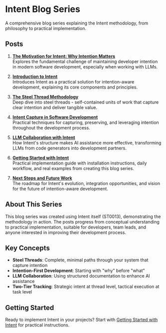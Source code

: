 # Intent Blog Series

A comprehensive blog series explaining the Intent methodology, from philosophy to practical implementation.

## Posts

1. **[The Motivation for Intent: Why Intention Matters](./0000-motivation-for-intent.md)**  
   Explores the fundamental challenge of maintaining developer intention in modern software development, especially when working with LLMs.

2. **[Introduction to Intent](./0001-introduction-to-intent.md)**  
   Introduces Intent as a practical solution for intention-aware development, explaining its core components and principles.

3. **[The Steel Thread Methodology](./0002-the-steel-thread-methodology.md)**  
   Deep dive into steel threads - self-contained units of work that capture clear intention and deliver tangible value.

4. **[Intent Capture in Software Development](./0003-intent-capture-in-software-development.md)**  
   Practical techniques for capturing, preserving, and leveraging intention throughout the development process.

5. **[LLM Collaboration with Intent](./0004-llm-collaboration-with-intent.md)**  
   How Intent's structure makes AI assistance more effective, transforming LLMs from code generators into development partners.

6. **[Getting Started with Intent](./0005-getting-started-with-intent.md)**  
   Practical implementation guide with installation instructions, daily workflow, and real examples from creating this blog series.

7. **[Next Steps and Future Work](./0006-next-steps-and-future-work.md)**  
   The roadmap for Intent's evolution, integration opportunities, and vision for the future of intention-aware development.

## About This Series

This blog series was created using Intent itself (ST0013), demonstrating the methodology in action. The posts progress from conceptual understanding to practical implementation, suitable for developers, team leads, and anyone interested in improving their development process.

## Key Concepts

- **Steel Threads**: Complete, minimal paths through your system that capture intention
- **Intention-First Development**: Starting with "why" before "what"
- **LLM Collaboration**: Using structured documentation to enhance AI assistance
- **Two-Tier Tracking**: Strategic intent at thread level, tactical execution at task level

## Getting Started

Ready to implement Intent in your projects? Start with [Getting Started with Intent](./0005-getting-started-with-intent.md) for practical instructions.
